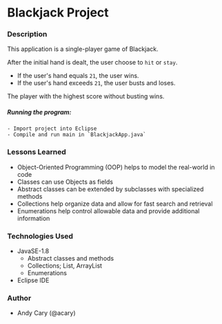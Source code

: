 # Blackjack Project

### Description

This application is a single-player game of Blackjack.

After the initial hand is dealt, the user choose to `hit` or `stay`.

- If the user's hand equals `21`, the user wins.
- If the user's hand exceeds `21`, the user busts and loses.

The player with the highest score without busting wins.

##### Running the program:
```
- Import project into Eclipse
- Compile and run main in `BlackjackApp.java`
```

### Lessons Learned

- Object-Oriented Programming (OOP) helps to model the real-world in code
- Classes can use Objects as fields
- Abstract classes can be extended by subclasses with specialized methods
- Collections help organize data and allow for fast search and retrieval
- Enumerations help control allowable data and provide additional information

### Technologies Used

- JavaSE-1.8
  - Abstract classes and methods
  - Collections; List, ArrayList
  - Enumerations
- Eclipse IDE

### Author

- Andy Cary (@acary)
